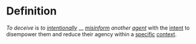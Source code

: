 # Definition

_To deceive_ is _to_ [_intentionally_](https://github.com/gcassel/Modular-Organization-Terminology/blob/master/terms/intend.md) __ [_misinform_](https://github.com/gcassel/Modular-Organization-Terminology/blob/master/terms/misinform.md) _another_ [_agent_](https://github.com/gcassel/Modular-Organization-Terminology/blob/master/terms/agent.md) with the [intent](https://github.com/gcassel/Modular-Organization-Terminology/blob/master/terms/intend.md) to disempower them and reduce their agency within a [specific](https://github.com/gcassel/Modular-Organization-Terminology/blob/master/terms/specific.md) [context](https://github.com/gcassel/Modular-Organization-Terminology/blob/master/terms/context.md).
